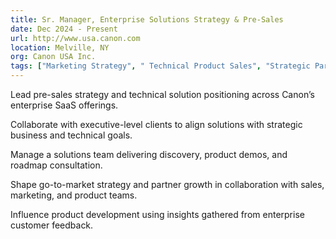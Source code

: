 ```yaml
---
title: Sr. Manager, Enterprise Solutions Strategy & Pre-Sales
date: Dec 2024 - Present
url: http://www.usa.canon.com
location: Melville, NY
org: Canon USA Inc.
tags: ["Marketing Strategy", " Technical Product Sales", "Strategic Partnerships", "Pre-Sales Consulting"]
---
```


Lead pre-sales strategy and technical solution positioning across Canon’s enterprise SaaS offerings.

Collaborate with executive-level clients to align solutions with strategic business and technical goals.

Manage a solutions team delivering discovery, product demos, and roadmap consultation.

Shape go-to-market strategy and partner growth in collaboration with sales, marketing, and product teams.

Influence product development using insights gathered from enterprise customer feedback.